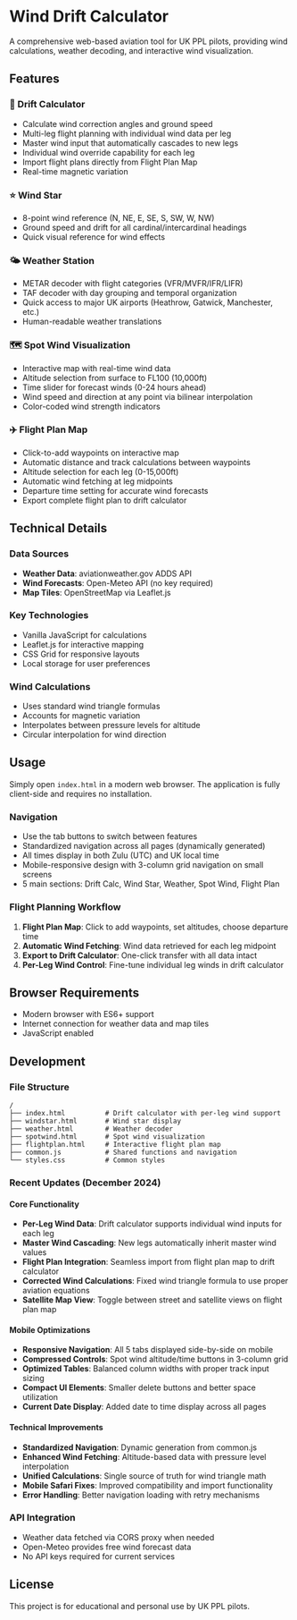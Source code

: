 # Wind Drift Calculator

A comprehensive web-based aviation tool for UK PPL pilots, providing wind calculations, weather decoding, and interactive wind visualization.

## Features

### 🧮 Drift Calculator
- Calculate wind correction angles and ground speed
- Multi-leg flight planning with individual wind data per leg
- Master wind input that automatically cascades to new legs
- Individual wind override capability for each leg
- Import flight plans directly from Flight Plan Map
- Real-time magnetic variation

### ⭐ Wind Star
- 8-point wind reference (N, NE, E, SE, S, SW, W, NW)
- Ground speed and drift for all cardinal/intercardinal headings
- Quick visual reference for wind effects

### 🌤️ Weather Station
- METAR decoder with flight categories (VFR/MVFR/IFR/LIFR)
- TAF decoder with day grouping and temporal organization
- Quick access to major UK airports (Heathrow, Gatwick, Manchester, etc.)
- Human-readable weather translations

### 🗺️ Spot Wind Visualization
- Interactive map with real-time wind data
- Altitude selection from surface to FL100 (10,000ft)
- Time slider for forecast winds (0-24 hours ahead)
- Wind speed and direction at any point via bilinear interpolation
- Color-coded wind strength indicators

### ✈️ Flight Plan Map
- Click-to-add waypoints on interactive map
- Automatic distance and track calculations between waypoints
- Altitude selection for each leg (0-15,000ft)
- Automatic wind fetching at leg midpoints
- Departure time setting for accurate wind forecasts
- Export complete flight plan to drift calculator

## Technical Details

### Data Sources
- **Weather Data**: aviationweather.gov ADDS API
- **Wind Forecasts**: Open-Meteo API (no key required)
- **Map Tiles**: OpenStreetMap via Leaflet.js

### Key Technologies
- Vanilla JavaScript for calculations
- Leaflet.js for interactive mapping
- CSS Grid for responsive layouts
- Local storage for user preferences

### Wind Calculations
- Uses standard wind triangle formulas
- Accounts for magnetic variation
- Interpolates between pressure levels for altitude
- Circular interpolation for wind direction

## Usage

Simply open `index.html` in a modern web browser. The application is fully client-side and requires no installation.

### Navigation
- Use the tab buttons to switch between features
- Standardized navigation across all pages (dynamically generated)
- All times display in both Zulu (UTC) and UK local time
- Mobile-responsive design with 3-column grid navigation on small screens
- 5 main sections: Drift Calc, Wind Star, Weather, Spot Wind, Flight Plan

### Flight Planning Workflow
1. **Flight Plan Map**: Click to add waypoints, set altitudes, choose departure time
2. **Automatic Wind Fetching**: Wind data retrieved for each leg midpoint
3. **Export to Drift Calculator**: One-click transfer with all data intact
4. **Per-Leg Wind Control**: Fine-tune individual leg winds in drift calculator

## Browser Requirements
- Modern browser with ES6+ support
- Internet connection for weather data and map tiles
- JavaScript enabled

## Development

### File Structure
```
/
├── index.html          # Drift calculator with per-leg wind support
├── windstar.html       # Wind star display
├── weather.html        # Weather decoder
├── spotwind.html       # Spot wind visualization
├── flightplan.html     # Interactive flight plan map
├── common.js           # Shared functions and navigation
└── styles.css          # Common styles
```

### Recent Updates (December 2024)

#### Core Functionality
- **Per-Leg Wind Data**: Drift calculator supports individual wind inputs for each leg
- **Master Wind Cascading**: New legs automatically inherit master wind values
- **Flight Plan Integration**: Seamless import from flight plan map to drift calculator
- **Corrected Wind Calculations**: Fixed wind triangle formula to use proper aviation equations
- **Satellite Map View**: Toggle between street and satellite views on flight plan map

#### Mobile Optimizations
- **Responsive Navigation**: All 5 tabs displayed side-by-side on mobile
- **Compressed Controls**: Spot wind altitude/time buttons in 3-column grid
- **Optimized Tables**: Balanced column widths with proper track input sizing
- **Compact UI Elements**: Smaller delete buttons and better space utilization
- **Current Date Display**: Added date to time display across all pages

#### Technical Improvements
- **Standardized Navigation**: Dynamic generation from common.js
- **Enhanced Wind Fetching**: Altitude-based data with pressure level interpolation
- **Unified Calculations**: Single source of truth for wind triangle math
- **Mobile Safari Fixes**: Improved compatibility and import functionality
- **Error Handling**: Better navigation loading with retry mechanisms

### API Integration
- Weather data fetched via CORS proxy when needed
- Open-Meteo provides free wind forecast data
- No API keys required for current services

## License

This project is for educational and personal use by UK PPL pilots.